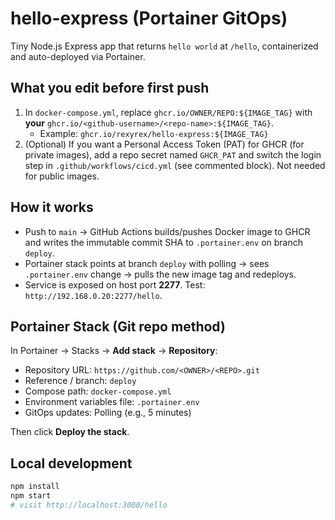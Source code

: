 # hello-express (Portainer GitOps)

Tiny Node.js Express app that returns `hello world` at `/hello`, containerized and auto-deployed via Portainer.

## What you edit before first push
1. In `docker-compose.yml`, replace `ghcr.io/OWNER/REPO:${IMAGE_TAG}` with **your** `ghcr.io/<github-username>/<repo-name>:${IMAGE_TAG}`.
   - Example: `ghcr.io/rexyrex/hello-express:${IMAGE_TAG}`
2. (Optional) If you want a Personal Access Token (PAT) for GHCR (for private images), add a repo secret named `GHCR_PAT` and switch the login step in `.github/workflows/cicd.yml` (see commented block). Not needed for public images.

## How it works
- Push to `main` → GitHub Actions builds/pushes Docker image to GHCR and writes the immutable commit SHA to `.portainer.env` on branch `deploy`.
- Portainer stack points at branch `deploy` with polling → sees `.portainer.env` change → pulls the new image tag and redeploys.
- Service is exposed on host port **2277**. Test: `http://192.168.0.20:2277/hello`.

## Portainer Stack (Git repo method)
In Portainer → Stacks → **Add stack** → **Repository**:
- Repository URL: `https://github.com/<OWNER>/<REPO>.git`
- Reference / branch: `deploy`
- Compose path: `docker-compose.yml`
- Environment variables file: `.portainer.env`
- GitOps updates: Polling (e.g., 5 minutes)

Then click **Deploy the stack**.

## Local development
```bash
npm install
npm start
# visit http://localhost:3000/hello
```
